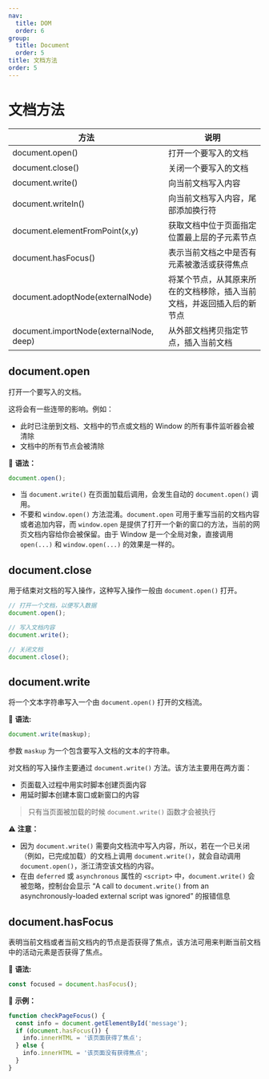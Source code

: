 ```yaml
---
nav:
  title: DOM
  order: 6
group:
  title: Document
  order: 5
title: 文档方法
order: 5
---
```


# 文档方法

| 方法                                    | 说明                                                                   |
| --------------------------------------- | ---------------------------------------------------------------------- |
| document.open()                         | 打开一个要写入的文档                                                   |
| document.close()                        | 关闭一个要写入的文档                                                   |
| document.write()                        | 向当前文档写入内容                                                     |
| document.writeIn()                      | 向当前文档写入内容，尾部添加换行符                                     |
| document.elementFromPoint(x,y)          | 获取文档中位于页面指定位置最上层的子元素节点                           |
| document.hasFocus()                     | 表示当前文档之中是否有元素被激活或获得焦点                             |
| document.adoptNode(externalNode)        | 将某个节点，从其原来所在的文档移除，插入当前文档，并返回插入后的新节点 |
| document.importNode(externalNode, deep) | 从外部文档拷贝指定节点，插入当前文档                                   |

## document.open

打开一个要写入的文档。

这将会有一些连带的影响。例如：

- 此时已注册到文档、文档中的节点或文档的 Window 的所有事件监听器会被清除
- 文档中的所有节点会被清除

📖 **语法：**

```js
document.open();
```

- 当 `document.write()` 在页面加载后调用，会发生自动的 `document.open()` 调用。
- 不要和 `window.open()` 方法混淆。`document.open` 可用于重写当前的文档内容或者追加内容，而 `window.open` 是提供了打开一个新的窗口的方法，当前的网页文档内容给你会被保留。由于 Window 是一个全局对象，直接调用 `open(...)` 和 `window.open(...)` 的效果是一样的。

## document.close

用于结束对文档的写入操作，这种写入操作一般由 `document.open()` 打开。

```js
// 打开一个文档，以便写入数据
document.open();

// 写入文档内容
document.write();

// 关闭文档
document.close();
```

## document.write

将一个文本字符串写入一个由 `document.open()` 打开的文档流。

📖 **语法:**

```js
document.write(maskup);
```

参数 `maskup` 为一个包含要写入文档的文本的字符串。

对文档的写入操作主要通过 `document.write()` 方法。该方法主要用在两方面：

- 页面载入过程中用实时脚本创建页面内容
- 用延时脚本创建本窗口或新窗口的内容

> 只有当页面被加载的时候 `document.write()` 函数才会被执行

⚠️ **注意：**

- 因为 `document.write()` 需要向文档流中写入内容，所以，若在一个已关闭（例如，已完成加载）的文档上调用 `document.write()`，就会自动调用 `document.open()`，浙江清空该文档的内容。
- 在由 `deferred` 或 `asynchronous` 属性的 `<script>` 中，`document.write()` 会被忽略，控制台会显示 “A call to `document.write()` from an asynchronously-loaded external script was ignored” 的报错信息

## document.hasFocus

表明当前文档或者当前文档内的节点是否获得了焦点，该方法可用来判断当前文档中的活动元素是否获得了焦点。

📖 **语法:**

```js
const focused = document.hasFocus();
```

🌰 **示例：**

```js
function checkPageFocus() {
  const info = document.getElementById('message');
  if (document.hasFocus()) {
    info.innerHTML = '该页面获得了焦点';
  } else {
    info.innerHTML = '该页面没有获得焦点';
  }
}
```
